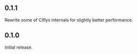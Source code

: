 ## 0.1.1
Rewrite some of CIflys internals for slightly better performance.

## 0.1.0
Initial release.
